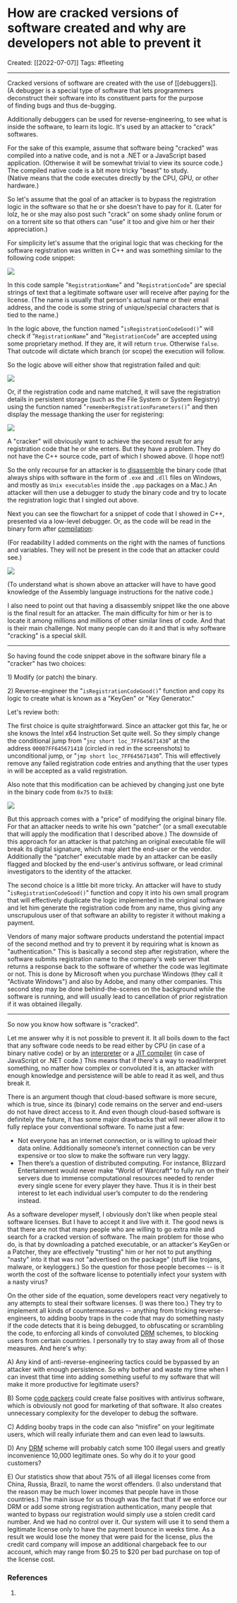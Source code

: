 

# How are cracked versions of software created and why are developers not able to prevent it
Created:  [[2022-07-07]]
Tags: #fleeting 

---
Cracked versions of software are created with the use of [[debuggers]]. (A debugger is a special type of software that lets programmers deconstruct their software into its constituent parts for the purpose of finding bugs and thus de-bugging. 

Additionally debuggers can be used for reverse-engineering, to see what is inside the software, to learn its logic. It's used by an attacker to "crack" softwares.

For the sake of this example, assume that software being "cracked" was compiled into a native code, and is not a .NET or a JavaScript based application. (Otherwise it will be somewhat trivial to view its source code.) The compiled native code is a bit more tricky "beast" to study. (Native means that the code executes directly by the CPU, GPU, or other hardware.)

So let's assume that the goal of an attacker is to bypass the registration logic in the software so that he or she doesn't have to pay for it. (Later for lolz, he or she may also post such "crack" on some shady online forum or on a torrent site so that others can "use" it too and give him or her their appreciation.)

For simplicity let's assume that the original logic that was checking for the software registration was written in C++ and was something similar to the following code snippet:

![](https://qph.fs.quoracdn.net/main-qimg-aa9899f92cb2438b4bc310c3095afaec)

In this code sample "`RegistrationName`" and "`RegistrationCode`" are special strings of text that a legitimate software user will receive after paying for the license. (The name is usually that person's actual name or their email address, and the code is some string of unique/special characters that is tied to the name.)

In the logic above, the function named "`isRegistrationCodeGood()`" will check if "`RegistrationName`" and "`RegistrationCode`" are accepted using some proprietary method. If they are, it will return `true`. Otherwise `false`. That outcode will dictate which branch (or scope) the execution will follow.

So the logic above will either show that registration failed and quit:

![](https://qph.fs.quoracdn.net/main-qimg-f1cc891fa17f7f2c3084535cadd16b65)

Or, if the registration code and name matched, it will save the registration details in persistent storage (such as the File System or System Registry) using the function named "`rememberRegistrationParameters()`" and then display the message thanking the user for registering:

![](https://qph.fs.quoracdn.net/main-qimg-aa797644ae46a16233df23e02ee1ca23)

A "cracker" will obviously want to achieve the second result for any registration code that he or she enters. But they have a problem. They do not have the C++ source code, part of which I showed above. (I hope not!)

So the only recourse for an attacker is to [disassemble](https://en.wikipedia.org/wiki/Disassembler "en.wikipedia.org") the binary code (that always ships with software in the form of `.exe` and `.dll` files on Windows, and mostly as `Unix executables` inside the `.app` packages on a Mac.) An attacker will then use a debugger to study the binary code and try to locate the registration logic that I singled out above.

Next you can see the flowchart for a snippet of code that I showed in C++, presented via a low-level debugger. Or, as the code will be read in the binary form after [compilation](https://en.wikipedia.org/wiki/Compiler "en.wikipedia.org"):

(For readability I added comments on the right with the names of functions and variables. They will not be present in the code that an attacker could see.)

![](https://qph.fs.quoracdn.net/main-qimg-7665f7f54b2683a41ba24ffe595fe450-pjlq)

(To understand what is shown above an attacker will have to have good knowledge of the Assembly language instructions for the native code.)

I also need to point out that having a disassembly snippet like the one above is the final result for an attacker. The main difficulty for him or her is to locate it among millions and millions of other similar lines of code. And that is their main challenge. Not many people can do it and that is why software "cracking" is a special skill.

---

So having found the code snippet above in the software binary file a "cracker" has two choices:

1) Modify (or patch) the binary.

2) Reverse-engineer the "`isRegistrationCodeGood()`" function and copy its logic to create what is known as a "KeyGen" or "Key Generator."

Let's review both:

The first choice is quite straightforward. Since an attacker got this far, he or she knows the Intel x64 Instruction Set quite well. So they simply change the conditional jump from "`jnz short loc_7FF645671430`" at the address `00007FF645671418` (circled in red in the screenshots) to unconditional jump, or "`jmp short loc_7FF645671430`". This will effectively remove any failed registration code entries and anything that the user types in will be accepted as a valid registration.

Also note that this modification can be achieved by changing just one byte in the binary code from `0x75` to `0xEB`:

![](https://qph.fs.quoracdn.net/main-qimg-3ab42f46394e7243d89511c91cc34a78-pjlq)

But this approach comes with a "price" of modifying the original binary file. For that an attacker needs to write his own "patcher" (or a small executable that will apply the modification that I described above.) The downside of this approach for an attacker is that patching an original executable file will break its digital signature, which may alert the end-user or the vendor. Additionally the "patcher" executable made by an attacker can be easily flagged and blocked by the end-user's antivirus software, or lead criminal investigators to the identity of the attacker.

The second choice is a little bit more tricky. An attacker will have to study "`isRegistrationCodeGood()`" function and copy it into his own small program that will effectively duplicate the logic implemented in the original software and let him generate the registration code from any name, thus giving any unscrupulous user of that software an ability to register it without making a payment.

Vendors of many major software products understand the potential impact of the second method and try to prevent it by requiring what is known as "authentication." This is basically a second step after registration, where the software submits registration name to the company's web server that returns a response back to the software of whether the code was legitimate or not. This is done by Microsoft when you purchase Windows (they call it "Activate Windows") and also by Adobe, and many other companies. This second step may be done behind-the-scenes on the background while the software is running, and will usually lead to cancellation of prior registration if it was obtained illegally.

---

So now you know how software is "cracked".

Let me answer why it is not possible to prevent it. It all boils down to the fact that any software code needs to be read either by CPU (in case of a binary native code) or by an [interpreter](https://en.wikipedia.org/wiki/JavaScript_engine "en.wikipedia.org") or a [JIT compiler](https://en.wikipedia.org/wiki/Just-in-time_compilation "en.wikipedia.org") (in case of JavaScript or .NET code.) This means that if there's a way to read/interpret something, no matter how complex or convoluted it is, an attacker with enough knowledge and persistence will be able to read it as well, and thus break it.

There is an argument though that cloud-based software is more secure, which is true, since its (binary) code remains on the server and end-users do not have direct access to it. And even though cloud-based software is definitely the future, it has some major drawbacks that will never allow it to fully replace your conventional software. To name just a few:

-   Not everyone has an internet connection, or is willing to upload their data online. Additionally someone’s internet connection can be very expensive or too slow to make the software run very laggy.
-   Then there’s a question of distributed computing. For instance, Blizzard Entertainment would never make “World of Warcraft” to fully run on their servers due to immense computational resources needed to render every single scene for every player they have. Thus it is in their best interest to let each individual user’s computer to do the rendering instead.

As a software developer myself, I obviously don't like when people steal software licenses. But I have to accept it and live with it. The good news is that there are not that many people who are willing to go extra mile and search for a cracked version of software. The main problem for those who do, is that by downloading a patched executable, or an attacker's KeyGen or a Patcher, they are effectively "trusting" him or her not to put anything "nasty" into it that was not "advertised on the package" (stuff like trojans, malware, or keyloggers.) So the question for those people becomes -- is it worth the cost of the software license to potentially infect your system with a nasty virus?

On the other side of the equation, some developers react very negatively to any attempts to steal their software licenses. (I was there too.) They try to implement all kinds of countermeasures -- anything from tricking reverse-engineers, to adding booby traps in the code that may do something nasty if the code detects that it is being debugged, to obfuscating or scrambling the code, to enforcing all kinds of convoluted [DRM](https://en.wikipedia.org/wiki/Digital_rights_management "en.wikipedia.org") schemes, to blocking users from certain countries. I personally try to stay away from all of those measures. And here's why:

A) Any kind of anti-reverse-engineering tactics could be bypassed by an attacker with enough persistence. So why bother and waste my time when I can invest that time into adding something useful to my software that will make it more productive for legitimate users?

B) Some [code packers](https://en.wikipedia.org/wiki/Executable_compression "en.wikipedia.org") could create false positives with antivirus software, which is obviously not good for marketing of that software. It also creates unnecessary complexity for the developer to debug the software.

C) Adding booby traps in the code can also “misfire” on your legitimate users, which will really infuriate them and can even lead to lawsuits.

D) Any [DRM](https://en.wikipedia.org/wiki/Digital_rights_management "en.wikipedia.org") scheme will probably catch some 100 illegal users and greatly inconvenience 10,000 legitimate ones. So why do it to your good customers?

E) Our statistics show that about 75% of all illegal licenses come from China, Russia, Brazil, to name the worst offenders. (I also understand that the reason may be much lower incomes that people have in those countries.) The main issue for us though was the fact that if we enforce our DRM or add some strong registration authentication, many people that wanted to bypass our registration would simply use a stolen credit card number. And we had no control over it. Our system will use it to send them a legitimate license only to have the payment bounce in weeks time. As a result we would lose the money that were paid for the license, plus the credit card company will impose an additional chargeback fee to our account, which may range from $0.25 to $20 per bad purchase on top of the license cost.












### References
1. 